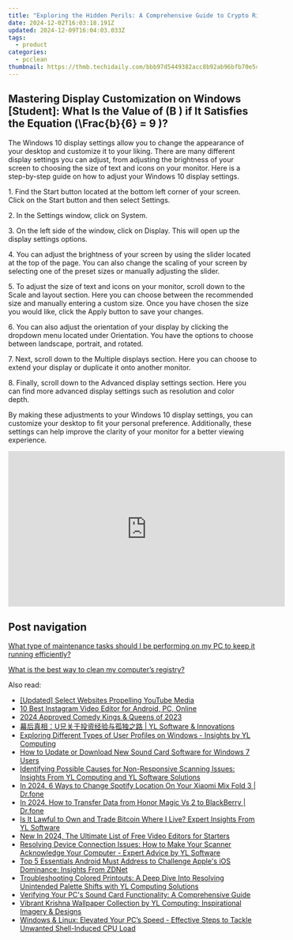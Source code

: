 ```yaml
---
title: "Exploring the Hidden Perils: A Comprehensive Guide to Crypto Risks by YL Software"
date: 2024-12-02T16:03:18.191Z
updated: 2024-12-09T16:04:03.033Z
tags:
  - product
categories:
  - pcclean
thumbnail: https://thmb.techidaily.com/bbb97d5449382acc8b92ab96bfb70e5ca97a93f11d2d4de93a06ce4ca47d0742.jpg
---
```


## Mastering Display Customization on Windows [Student]: What Is the Value of \(B \) if It Satisfies the Equation \(\Frac{b}{6} = 9 \)?

The Windows 10 display settings allow you to change the appearance of your desktop and customize it to your liking. There are many different display settings you can adjust, from adjusting the brightness of your screen to choosing the size of text and icons on your monitor. Here is a step-by-step guide on how to adjust your Windows 10 display settings. 

1\. Find the Start button located at the bottom left corner of your screen. Click on the Start button and then select Settings.

2\. In the Settings window, click on System.

3\. On the left side of the window, click on Display. This will open up the display settings options. 

4\. You can adjust the brightness of your screen by using the slider located at the top of the page. You can also change the scaling of your screen by selecting one of the preset sizes or manually adjusting the slider.

5\. To adjust the size of text and icons on your monitor, scroll down to the Scale and layout section. Here you can choose between the recommended size and manually entering a custom size. Once you have chosen the size you would like, click the Apply button to save your changes.

6\. You can also adjust the orientation of your display by clicking the dropdown menu located under Orientation. You have the options to choose between landscape, portrait, and rotated.

7\. Next, scroll down to the Multiple displays section. Here you can choose to extend your display or duplicate it onto another monitor.

8\. Finally, scroll down to the Advanced display settings section. Here you can find more advanced display settings such as resolution and color depth. 

By making these adjustments to your Windows 10 display settings, you can customize your desktop to fit your personal preference. Additionally, these settings can help improve the clarity of your monitor for a better viewing experience.

<!-- affiliate ads begin -->
<iframe width="560" height="315" src="https://www.youtube.com/embed/Xa2_mFu-obA?si=_xDGF1pv-dnuaDOr" title="YouTube video player" frameborder="0" allow="accelerometer; autoplay; clipboard-write; encrypted-media; gyroscope; picture-in-picture; web-share" referrerpolicy="strict-origin-when-cross-origin" allowfullscreen></iframe>
<!-- affiliate ads end -->

## Post navigation

[What type of maintenance tasks should I be performing on my PC to keep it running efficiently?](https://tools.techidaily.com/pcclean/products/)

[What is the best way to clean my computer’s registry?](https://tools.techidaily.com/pcclean/products/)

<ins class="adsbygoogle"
     style="display:block"
     data-ad-format="autorelaxed"
     data-ad-client="ca-pub-7571918770474297"
     data-ad-slot="1223367746"></ins>

<ins class="adsbygoogle"
     style="display:block"
     data-ad-client="ca-pub-7571918770474297"
     data-ad-slot="8358498916"
     data-ad-format="auto"
     data-full-width-responsive="true"></ins>

<span class="atpl-alsoreadstyle">Also read:</span>
<div><ul>
<li><a href="https://extra-support.techidaily.com/updated-select-websites-propelling-youtube-media/"><u>[Updated] Select Websites Propelling YouTube Media</u></a></li>
<li><a href="https://instagram-video-files.techidaily.com/10-best-instagram-video-editor-for-android-pc-online/"><u>10 Best Instagram Video Editor for Android, PC, Online</u></a></li>
<li><a href="https://twitter-videos.techidaily.com/2024-approved-comedy-kings-and-queens-of-2023/"><u>2024 Approved Comedy Kings & Queens of 2023</u></a></li>
<li><a href="https://discover-awesome.techidaily.com/u-yl-software-and-innovations/"><u>幕后真相：U兄关于投资经验与孤独之路 | YL Software & Innovations</u></a></li>
<li><a href="https://discover-awesome.techidaily.com/exploring-different-types-of-user-profiles-on-windows-insights-by-yl-computing/"><u>Exploring Different Types of User Profiles on Windows - Insights by YL Computing</u></a></li>
<li><a href="https://win-dash.techidaily.com/how-to-update-or-download-new-sound-card-software-for-windows-7-users/"><u>How to Update or Download New Sound Card Software for Windows 7 Users</u></a></li>
<li><a href="https://discover-awesome.techidaily.com/identifying-possible-causes-for-non-responsive-scanning-issues-insights-from-yl-computing-and-yl-software-solutions/"><u>Identifying Possible Causes for Non-Responsive Scanning Issues: Insights From YL Computing and YL Software Solutions</u></a></li>
<li><a href="https://fake-location.techidaily.com/in-2024-6-ways-to-change-spotify-location-on-your-xiaomi-mix-fold-3-drfone-by-drfone-virtual-android/"><u>In 2024, 6 Ways to Change Spotify Location On Your Xiaomi Mix Fold 3 | Dr.fone</u></a></li>
<li><a href="https://android-transfer.techidaily.com/in-2024-how-to-transfer-data-from-honor-magic-vs-2-to-blackberry-drfone-by-drfone-transfer-from-android-transfer-from-android/"><u>In 2024, How to Transfer Data from Honor Magic Vs 2 to BlackBerry | Dr.fone</u></a></li>
<li><a href="https://discover-awesome.techidaily.com/is-it-lawful-to-own-and-trade-bitcoin-where-i-live-expert-insights-from-yl-software/"><u>Is It Lawful to Own and Trade Bitcoin Where I Live? Expert Insights From YL Software</u></a></li>
<li><a href="https://smart-video-creator.techidaily.com/new-in-2024-the-ultimate-list-of-free-video-editors-for-starters/"><u>New In 2024, The Ultimate List of Free Video Editors for Starters</u></a></li>
<li><a href="https://discover-awesome.techidaily.com/resolving-device-connection-issues-how-to-make-your-scanner-acknowledge-your-computer-expert-advice-by-yl-software/"><u>Resolving Device Connection Issues: How to Make Your Scanner Acknowledge Your Computer - Expert Advice by YL Software</u></a></li>
<li><a href="https://techno-recovery.techidaily.com/top-5-essentials-android-must-address-to-challenge-apples-ios-dominance-insights-from-zdnet/"><u>Top 5 Essentials Android Must Address to Challenge Apple's iOS Dominance: Insights From ZDNet</u></a></li>
<li><a href="https://discover-awesome.techidaily.com/troubleshooting-colored-printouts-a-deep-dive-into-resolving-unintended-palette-shifts-with-yl-computing-solutions/"><u>Troubleshooting Colored Printouts: A Deep Dive Into Resolving Unintended Palette Shifts with YL Computing Solutions</u></a></li>
<li><a href="https://discover-awesome.techidaily.com/verifying-your-pcs-sound-card-functionality-a-comprehensive-guide/"><u>Verifying Your PC's Sound Card Functionality: A Comprehensive Guide</u></a></li>
<li><a href="https://discover-awesome.techidaily.com/vibrant-krishna-wallpaper-collection-by-yl-computing-inspirational-imagery-and-designs/"><u>Vibrant Krishna Wallpaper Collection by YL Computing: Inspirational Imagery & Designs</u></a></li>
<li><a href="https://common-error.techidaily.com/windows-and-linux-elevated-your-pcs-speed-effective-steps-to-tackle-unwanted-shell-induced-cpu-load/"><u>Windows & Linux: Elevated Your PC’s Speed - Effective Steps to Tackle Unwanted Shell-Induced CPU Load</u></a></li>
</ul></div>

